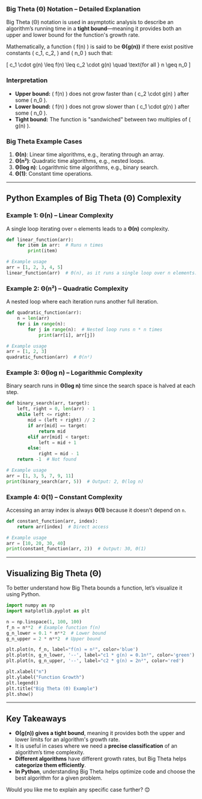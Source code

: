 ### **Big Theta (Θ) Notation – Detailed Explanation**

Big Theta (Θ) notation is used in asymptotic analysis to describe an algorithm’s running time in a **tight bound**—meaning it provides both an upper and lower bound for the function's growth rate.

Mathematically, a function \( f(n) \) is said to be **Θ(g(n))** if there exist positive constants \( c_1, c_2, \) and \( n_0 \) such that:

\[
c_1 \cdot g(n) \leq f(n) \leq c_2 \cdot g(n) \quad \text{for all } n \geq n_0
\]

### **Interpretation**

- **Upper bound:** \( f(n) \) does not grow faster than \( c_2 \cdot g(n) \) after some \( n_0 \).
- **Lower bound:** \( f(n) \) does not grow slower than \( c_1 \cdot g(n) \) after some \( n_0 \).
- **Tight bound:** The function is "sandwiched" between two multiples of \( g(n) \).

### **Big Theta Example Cases**

1. **Θ(n)**: Linear time algorithms, e.g., iterating through an array.
2. **Θ(n²)**: Quadratic time algorithms, e.g., nested loops.
3. **Θ(log n)**: Logarithmic time algorithms, e.g., binary search.
4. **Θ(1)**: Constant time operations.

---

## **Python Examples of Big Theta (Θ) Complexity**

### **Example 1: Θ(n) – Linear Complexity**

A single loop iterating over `n` elements leads to a **Θ(n)** complexity.

```python
def linear_function(arr):
    for item in arr:  # Runs n times
        print(item)    

# Example usage
arr = [1, 2, 3, 4, 5]
linear_function(arr)  # Θ(n), as it runs a single loop over n elements.
```

### **Example 2: Θ(n²) – Quadratic Complexity**

A nested loop where each iteration runs another full iteration.

```python
def quadratic_function(arr):
    n = len(arr)
    for i in range(n):
        for j in range(n):  # Nested loop runs n * n times
            print(arr[i], arr[j])

# Example usage
arr = [1, 2, 3]
quadratic_function(arr)  # Θ(n²)
```

### **Example 3: Θ(log n) – Logarithmic Complexity**

Binary search runs in **Θ(log n)** time since the search space is halved at each step.

```python
def binary_search(arr, target):
    left, right = 0, len(arr) - 1
    while left <= right:
        mid = (left + right) // 2
        if arr[mid] == target:
            return mid
        elif arr[mid] < target:
            left = mid + 1
        else:
            right = mid - 1
    return -1  # Not found

# Example usage
arr = [1, 3, 5, 7, 9, 11]
print(binary_search(arr, 5))  # Output: 2, Θ(log n)
```

### **Example 4: Θ(1) – Constant Complexity**

Accessing an array index is always **Θ(1)** because it doesn't depend on `n`.

```python
def constant_function(arr, index):
    return arr[index]  # Direct access

# Example usage
arr = [10, 20, 30, 40]
print(constant_function(arr, 2))  # Output: 30, Θ(1)
```

---

## **Visualizing Big Theta (Θ)**

To better understand how Big Theta bounds a function, let’s visualize it using Python.

```python
import numpy as np
import matplotlib.pyplot as plt

n = np.linspace(1, 100, 100)
f_n = n**2  # Example function f(n)
g_n_lower = 0.1 * n**2  # Lower bound
g_n_upper = 2 * n**2  # Upper bound

plt.plot(n, f_n, label="f(n) = n²", color='blue')
plt.plot(n, g_n_lower, '--', label="c1 * g(n) = 0.1n²", color='green')
plt.plot(n, g_n_upper, '--', label="c2 * g(n) = 2n²", color='red')

plt.xlabel("n")
plt.ylabel("Function Growth")
plt.legend()
plt.title("Big Theta (Θ) Example")
plt.show()
```

---

## **Key Takeaways**

- **Θ(g(n)) gives a tight bound**, meaning it provides both the upper and lower limits for an algorithm's growth rate.
- It is useful in cases where we need a **precise classification** of an algorithm’s time complexity.
- **Different algorithms** have different growth rates, but Big Theta helps **categorize them efficiently**.
- **In Python**, understanding Big Theta helps optimize code and choose the best algorithm for a given problem.

Would you like me to explain any specific case further? 😊
